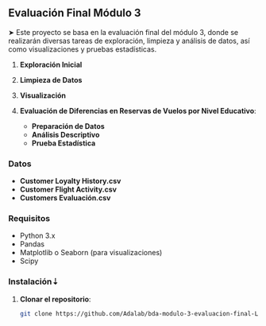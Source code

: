 
## Evaluación Final Módulo 3

➤ Este proyecto se basa en la evaluación final del módulo 3, donde se realizarán diversas tareas de exploración, limpieza y análisis de datos, así como visualizaciones y pruebas estadísticas.

1. **Exploración Inicial**
2. **Limpieza de Datos**
3. **Visualización**

4. **Evaluación de Diferencias en Reservas de Vuelos por Nivel Educativo**:
   - **Preparación de Datos**
   - **Análisis Descriptivo**
   - **Prueba Estadística**

### Datos

- **Customer Loyalty History.csv**
- **Customer Flight Activity.csv**
- **Customers Evaluación.csv**

### Requisitos

- Python 3.x 
- Pandas
- Matplotlib o Seaborn (para visualizaciones)
- Scipy

### Instalación⇣

1. **Clonar el repositorio**:
   ```bash
   git clone https://github.com/Adalab/bda-modulo-3-evaluacion-final-LuanaMagnabosco.git

